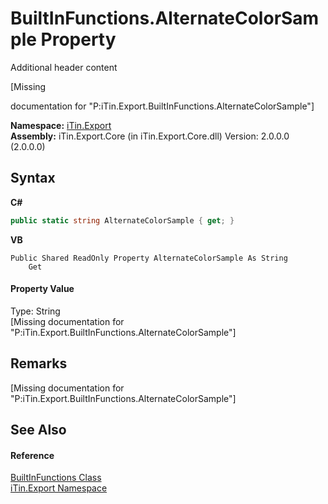 # BuiltInFunctions.AlternateColorSample Property 
Additional header content 

\[Missing <summary> documentation for "P:iTin.Export.BuiltInFunctions.AlternateColorSample"\]

**Namespace:**&nbsp;<a href="N_iTin_Export">iTin.Export</a><br />**Assembly:**&nbsp;iTin.Export.Core (in iTin.Export.Core.dll) Version: 2.0.0.0 (2.0.0.0)

## Syntax

**C#**<br />
``` C#
public static string AlternateColorSample { get; }
```

**VB**<br />
``` VB
Public Shared ReadOnly Property AlternateColorSample As String
	Get
```


#### Property Value
Type: String<br />\[Missing <value> documentation for "P:iTin.Export.BuiltInFunctions.AlternateColorSample"\]

## Remarks
\[Missing <remarks> documentation for "P:iTin.Export.BuiltInFunctions.AlternateColorSample"\]

## See Also


#### Reference
<a href="T_iTin_Export_BuiltInFunctions">BuiltInFunctions Class</a><br /><a href="N_iTin_Export">iTin.Export Namespace</a><br />